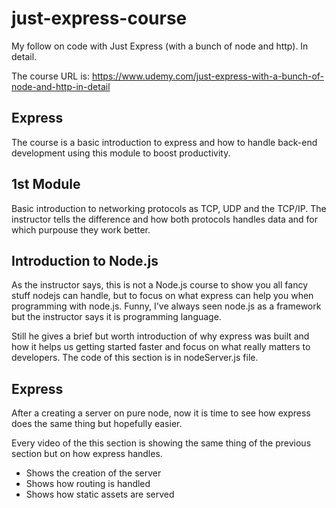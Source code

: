 # just-express-course
My follow on code with Just Express (with a bunch of node and http). In detail.

The course URL is: 
https://www.udemy.com/just-express-with-a-bunch-of-node-and-http-in-detail


## Express

The course is a basic introduction to express and how to handle back-end development using this module to boost productivity.

## 1st Module
Basic introduction to networking protocols as TCP, UDP and the TCP/IP. The instructor tells the difference and how both protocols handles data and for which purpouse they work better.

## Introduction to Node.js
As the instructor says, this is not a Node.js course to show you all fancy stuff nodejs can handle, but to focus on what express can help you when programming with node.js.
Funny, I've always seen node.js as a framework but the instructor says it is programming language. 

Still he gives a brief but worth introduction of why express was built and how it helps us getting started faster and focus on what really matters to developers.
The code of this section is in nodeServer.js file.

## Express
After a creating a server on pure node, now it is time to see how express does the same thing but hopefully easier.

Every video of the this section is showing the same thing of the previous section but on how express handles.

* Shows the creation of the server
* Shows how routing is handled
* Shows how static assets are served
